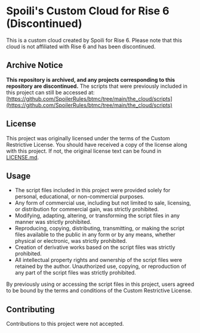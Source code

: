 # Spoili's Custom Cloud for Rise 6 (Discontinued)

This is a custom cloud created by Spoili for Rise 6. Please note that this cloud is not affiliated with Rise 6 and has been discontinued.

## Archive Notice

**This repository is archived, and any projects corresponding to this repository are discontinued.** The scripts that were previously included in this project can still be accessed at: [https://github.com/SpoilerRules/btmc/tree/main/the_cloud/scripts](https://github.com/SpoilerRules/btmc/tree/main/the_cloud/scripts)

## License

This project was originally licensed under the terms of the Custom Restrictive License. You should have received a copy of the license along with this project. If not, the original license text can be found in [LICENSE.md](https://github.com/SpoilerRules/btmc/blob/main/LICENSE.md).

## Usage

- The script files included in this project were provided solely for personal, educational, or non-commercial purposes.
- Any form of commercial use, including but not limited to sale, licensing, or distribution for commercial gain, was strictly prohibited.
- Modifying, adapting, altering, or transforming the script files in any manner was strictly prohibited.
- Reproducing, copying, distributing, transmitting, or making the script files available to the public in any form or by any means, whether physical or electronic, was strictly prohibited.
- Creation of derivative works based on the script files was strictly prohibited.
- All intellectual property rights and ownership of the script files were retained by the author. Unauthorized use, copying, or reproduction of any part of the script files was strictly prohibited.

By previously using or accessing the script files in this project, users agreed to be bound by the terms and conditions of the Custom Restrictive License.

## Contributing

Contributions to this project were not accepted.

